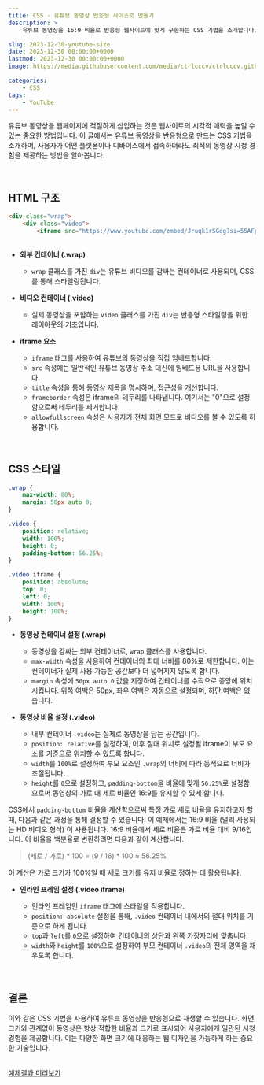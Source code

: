 ```yaml
---
title: CSS - 유튜브 동영상 반응형 사이즈로 만들기
description: >  
    유튜브 동영상을 16:9 비율로 반응형 웹사이트에 맞게 구현하는 CSS 기법을 소개합니다. 가로 세로 비율을 유지하며 모든 디바이스에서 완벽하게 표현되는 비디오 삽입 방법을 설명합니다.

slug: 2023-12-30-youtube-size
date: 2023-12-30 00:00:00+0000
lastmod: 2023-12-30 00:00:00+0000
image: https://media.githubusercontent.com/media/ctrlcccv/ctrlcccv.github.io/master/assets/img/post/2023-12-30-youtube-size.webp

categories:
    - CSS
tags:
    - YouTube
---
```

유튜브 동영상을 웹페이지에 적절하게 삽입하는 것은 웹사이트의 시각적 매력을 높일 수 있는 중요한 방법입니다. 이 글에서는 유튜브 동영상을 반응형으로 만드는 CSS 기법을 소개하며, 사용자가 어떤 플랫폼이나 디바이스에서 접속하더라도 최적의 동영상 시청 경험을 제공하는 방법을 알아봅니다.  



<ins class="adsbygoogle"
     style="display:block; text-align:center;"
     data-ad-layout="in-article"
     data-ad-format="fluid"
     data-ad-client="ca-pub-8535540836842352"
     data-ad-slot="2974559225"></ins>
<script>
     (adsbygoogle = window.adsbygoogle || []).push({});
</script>


<br>

## HTML 구조

```html
<div class="wrap">
    <div class="video">
        <iframe src="https://www.youtube.com/embed/Jruqk1rSGeg?si=55AFpgUVVnuSOb7p" title="YouTube video player" frameborder="0" allow="accelerometer; autoplay; clipboard-write; encrypted-media; gyroscope; picture-in-picture; web-share" allowfullscreen></iframe>
    

```
* **외부 컨테이너 (.wrap)**
  * `wrap` 클래스를 가진 `div`는 유튜브 비디오를 감싸는 컨테이너로 사용되며, CSS를 통해 스타일링됩니다.

* **비디오 컨테이너 (.video)**
  * 실제 동영상을 포함하는 `video` 클래스를 가진 `div`는 반응형 스타일링을 위한 레이아웃의 기초입니다.

* **iframe 요소**
  * `iframe` 태그를 사용하여 유튜브의 동영상을 직접 임베드합니다.
  * `src` 속성에는 일반적인 유튜브 동영상 주소 대신에 임베드용 URL을 사용합니다.
  * `title` 속성을 통해 동영상 제목을 명시하며, 접근성을 개선합니다.
  * `frameborder` 속성은 iframe의 테두리를 나타냅니다. 여기서는 "0"으로 설정함으로써 테두리를 제거합니다.
  * `allowfullscreen` 속성은 사용자가 전체 화면 모드로 비디오를 볼 수 있도록 허용합니다.  



<ins class="adsbygoogle"
     style="display:block; text-align:center;"
     data-ad-layout="in-article"
     data-ad-format="fluid"
     data-ad-client="ca-pub-8535540836842352"
     data-ad-slot="2974559225"></ins>
<script>
     (adsbygoogle = window.adsbygoogle || []).push({});
</script>


<br>

## CSS 스타일
```css
.wrap {
    max-width: 80%; 
    margin: 50px auto 0; 
}

.video {
    position: relative;
    width: 100%;
    height: 0; 
    padding-bottom: 56.25%; 
}

.video iframe {
    position: absolute;
    top: 0; 
    left: 0;
    width: 100%; 
    height: 100%; 
} 
```

* **동영상 컨테이너 설정 (.wrap)**  
  * 동영상을 감싸는 외부 컨테이너로, `wrap` 클래스를 사용합니다.
  * `max-width` 속성을 사용하여 컨테이너의 최대 너비를 80%로 제한합니다. 이는 컨테이너가 실제 사용 가능한 공간보다 더 넓어지지 않도록 합니다.
  * `margin` 속성에 `50px auto 0` 값을 지정하여 컨테이너를 수직으로 중앙에 위치시킵니다. 위쪽 여백은 50px, 좌우 여백은 자동으로 설정되며, 하단 여백은 없습니다.  

* **동영상 비율 설정 (.video)**  
  * 내부 컨테이너 `.video`는 실제로 동영상을 담는 공간입니다.
  * `position: relative`를 설정하여, 이후 절대 위치로 설정될 iframe이 부모 요소를 기준으로 위치할 수 있도록 합니다.
  * `width`를 `100%`로 설정하여 부모 요소인 `.wrap`의 너비에 따라 동적으로 너비가 조절됩니다.
  * `height`를 `0`으로 설정하고, `padding-bottom`을 비율에 맞게 `56.25%`로 설정함으로써 동영상의 가로 대 세로 비율인 16:9를 유지할 수 있게 합니다.  

CSS에서 `padding-bottom` 비율을 계산함으로써 특정 가로 세로 비율을 유지하고자 할 때, 다음과 같은 과정을 통해 결정할 수 있습니다. 이 예제에서는 16:9 비율 (널리 사용되는 HD 비디오 형식) 이 사용됩니다. 16:9 비율에서 세로 비율은 가로 비율 대비 9/16입니다. 이 비율을 백분율로 변환하려면 다음과 같이 계산합니다.

> (세로 / 가로) * 100 = (9 / 16) * 100 ≈ 56.25%

이 계산은 가로 크기가 100%일 때 세로 크기를 유지 비율로 정하는 데 활용됩니다.    

* **인라인 프레임 설정 (.video iframe)**  

  * 인라인 프레임인 `iframe` 태그에 스타일을 적용합니다.
  * `position: absolute` 설정을 통해, `.video` 컨테이너 내에서의 절대 위치를 기준으로 하게 됩니다.
  * `top`과 `left`를 `0`으로 설정하여 컨테이너의 상단과 왼쪽 가장자리에 맞춥니다.
  * `width`와 `height`를 `100%`으로 설정하여 부모 컨테이너 `.video`의 전체 영역을 채우도록 합니다.    
<br>

## 결론 
이와 같은 CSS 기법을 사용하여 유튜브 동영상을 반응형으로 재생할 수 있습니다. 화면 크기와 관계없이 동영상은 항상 적합한 비율과 크기로 표시되어 사용자에게 일관된 시청 경험을 제공합니다. 이는 다양한 화면 크기에 대응하는 웹 디자인을 가능하게 하는 중요한 기술입니다.   
<br>

<div class="btn_wrap">
    <a target="_blank" href="https://ctrlcccv.github.io/ctrlcccv-demo/2023-12-30-youtube-size/">예제결과 미리보기</a>
</div>

